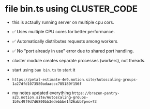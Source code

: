 # file bin.ts using CLUSTER_CODE

- this is actaully running server on multiple cpu cors.
- ✅ Uses multiple CPU cores for better performance.
- ✅ Automatically distributes requests among workers.
- ✅ No "port already in use" error due to shared port handling.
- cluster module creates separate processes (workers), not threads.

- start using `bun bin.ts` to start it

- `https://petal-estimate-4e9.notion.site/Autoscaling-groups-1a27dfd1073580adaaccc785189f156f`

- my notes updated everything `https://brazen-pantry-a23.notion.site/Autoscaling-groups-1b9c49f9d7d6800bb3edebbbe1426abb?pvs=73`


<!-- 
# bun-app

To install dependencies:

```bash
bun install
```

To run:

```bash
bun run index.ts
```

This project was created using `bun init` in bun v1.2.2. [Bun](https://bun.sh) is a fast all-in-one JavaScript runtime. -->
